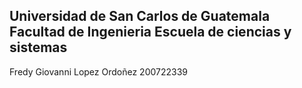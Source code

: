 Universidad de San Carlos de Guatemala
Facultad de Ingenieria
Escuela de ciencias y sistemas
-------------------------------------
Fredy Giovanni Lopez Ordoñez
200722339